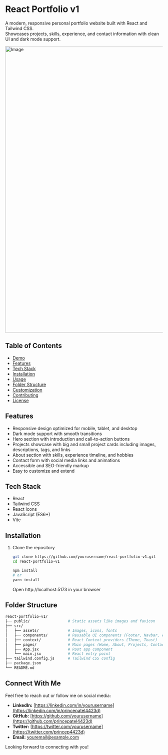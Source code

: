 # React Portfolio v1

A modern, responsive personal portfolio website built with React and Tailwind CSS.  
Showcases projects, skills, experience, and contact information with clean UI and dark mode support.

<img width="1725" height="916" alt="Image" src="https://github.com/user-attachments/assets/1bc16d76-3aea-404a-ab7b-f61793a7dc7a" />

## Table of Contents

- [Demo](#demo)  
- [Features](#features)  
- [Tech Stack](#tech-stack)  
- [Installation](#installation)  
- [Usage](#usage)  
- [Folder Structure](#folder-structure)  
- [Customization](#customization)  
- [Contributing](#contributing)  
- [License](#license)  


## Features

- Responsive design optimized for mobile, tablet, and desktop  
- Dark mode support with smooth transitions  
- Hero section with introduction and call-to-action buttons  
- Projects showcase with big and small project cards including images, descriptions, tags, and links  
- About section with skills, experience timeline, and hobbies  
- Contact form with social media links and animations  
- Accessible and SEO-friendly markup  
- Easy to customize and extend  


## Tech Stack

- React  
- Tailwind CSS  
- React Icons  
- JavaScript (ES6+)  
- Vite 


## Installation

1. Clone the repository  
   ```bash
   git clone https://github.com/yourusername/react-portfolio-v1.git
   cd react-portfolio-v1
   ```

   ```bash
   npm install
   # or
   yarn install
   ```

   Open http://localhost:5173 in your browser

## Folder Structure

```bash
react-portfolio-v1/
├── public/                 # Static assets like images and favicon
├── src/
│   ├── assets/             # Images, icons, fonts
│   ├── components/         # Reusable UI components (Footer, Navbar, etc.)
│   ├── context/            # React Context providers (Theme, Toast)
│   ├── pages/              # Main pages (Home, About, Projects, Contact)
│   ├── App.jsx             # Root app component
│   └── main.jsx            # React entry point
├── tailwind.config.js      # Tailwind CSS config
├── package.json
└── README.md
```

## Connect With Me

Feel free to reach out or follow me on social media:

- **LinkedIn:** [https://linkedin.com/in/yourusername](https://linkedin.com/in/princepatel4423d)  
- **GitHub:** [https://github.com/yourusername](https://github.com/princepatel4423d)  
- **Twitter:** [https://twitter.com/yourusername](https://twitter.com/princep4423d)   
- **Email:** [youremail@example.com](mailto:princep4423d@gmail.com)

Looking forward to connecting with you!
